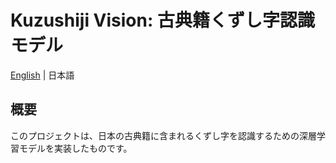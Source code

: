 # Kuzushiji Vision: 古典籍くずし字認識モデル

[English](README_en.md) | 日本語

## 概要

このプロジェクトは、日本の古典籍に含まれるくずし字を認識するための深層学習モデルを実装したものです。
